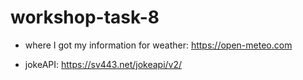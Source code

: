# workshop-task-8


- where I got my information for weather: https://open-meteo.com

- jokeAPI: https://sv443.net/jokeapi/v2/
